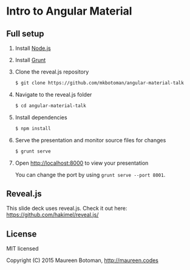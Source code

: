 # Intro to Angular Material

## Full setup

1. Install [Node.js](http://nodejs.org/)

2. Install [Grunt](http://gruntjs.com/getting-started#installing-the-cli)

4. Clone the reveal.js repository
   ```sh
   $ git clone https://github.com/mkbotoman/angular-material-talk
   ```

5. Navigate to the reveal.js folder
   ```sh
   $ cd angular-material-talk
   ```

6. Install dependencies
   ```sh
   $ npm install
   ```

7. Serve the presentation and monitor source files for changes
   ```sh
   $ grunt serve
   ```

8. Open <http://localhost:8000> to view your presentation

   You can change the port by using `grunt serve --port 8001`.

## Reveal.js

This slide deck uses reveal.js. Check it out here: https://github.com/hakimel/reveal.js/

## License

MIT licensed

Copyright (C) 2015 Maureen Botoman, http://maureen.codes
